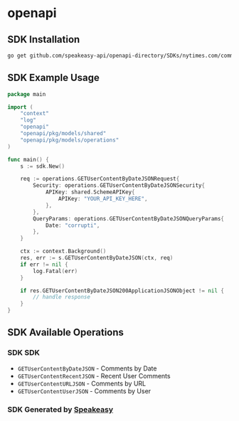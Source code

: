 # openapi

<!-- Start SDK Installation -->
## SDK Installation

```bash
go get github.com/speakeasy-api/openapi-directory/SDKs/nytimes.com/community/3.0.0/go
```
<!-- End SDK Installation -->

## SDK Example Usage
<!-- Start SDK Example Usage -->
```go
package main

import (
    "context"
    "log"
    "openapi"
    "openapi/pkg/models/shared"
    "openapi/pkg/models/operations"
)

func main() {
    s := sdk.New()

    req := operations.GETUserContentByDateJSONRequest{
        Security: operations.GETUserContentByDateJSONSecurity{
            APIKey: shared.SchemeAPIKey{
                APIKey: "YOUR_API_KEY_HERE",
            },
        },
        QueryParams: operations.GETUserContentByDateJSONQueryParams{
            Date: "corrupti",
        },
    }

    ctx := context.Background()
    res, err := s.GETUserContentByDateJSON(ctx, req)
    if err != nil {
        log.Fatal(err)
    }

    if res.GETUserContentByDateJSON200ApplicationJSONObject != nil {
        // handle response
    }
}
```
<!-- End SDK Example Usage -->

<!-- Start SDK Available Operations -->
## SDK Available Operations

### SDK SDK

* `GETUserContentByDateJSON` - Comments by Date
* `GETUserContentRecentJSON` - Recent User Comments
* `GETUserContentURLJSON` - Comments by URL
* `GETUserContentUserJSON` - Comments by User
<!-- End SDK Available Operations -->

### SDK Generated by [Speakeasy](https://docs.speakeasyapi.dev/docs/using-speakeasy/client-sdks)
